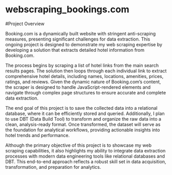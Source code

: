 # webscraping_bookings.com

#Project Overview

Booking.com is a dynamically built website with stringent anti-scraping measures, presenting significant challenges for data extraction. This ongoing project is designed to demonstrate my web scraping expertise by developing a solution that extracts detailed hotel information from Booking.com.

The process begins by scraping a list of hotel links from the main search results pages. The solution then loops through each individual link to extract comprehensive hotel details, including names, locations, amenities, prices, ratings, and reviews. Given the dynamic nature of Booking.com’s content, the scraper is designed to handle JavaScript-rendered elements and navigate through complex page structures to ensure accurate and complete data extraction.

The end goal of this project is to save the collected data into a relational database, where it can be efficiently stored and queried. Additionally, I plan to use DBT (Data Build Tool) to transform and organize the raw data into a clean, analysis-ready format. Once transformed, the dataset will serve as the foundation for analytical workflows, providing actionable insights into hotel trends and performance.

Although the primary objective of this project is to showcase my web scraping capabilities, it also highlights my ability to integrate data extraction processes with modern data engineering tools like relational databases and DBT. This end-to-end approach reflects a robust skill set in data acquisition, transformation, and preparation for analytics.
